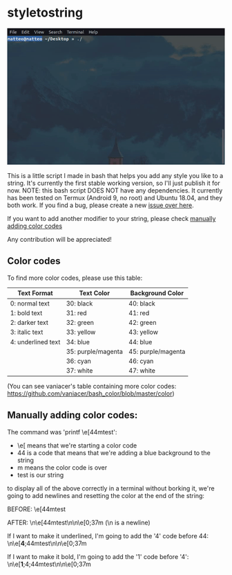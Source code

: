 # styletostring

![gif preview][preview]

This is a little script I made in bash that helps you add any style you like
to a string. It's currently the first stable working version, so I'll just
publish it for now. NOTE: this bash script DOES NOT have any dependencies. It currently has been tested on Termux (Android 9, no root) and Ubuntu 18.04, and they both work. If you find a bug, please create a new [issue over here](https://github.com/GoDzM4TT3O/styletostring/issues).

If you want to add another modifier to your string, please check [manually adding color codes](https://github.com/GoDzM4TT3O/styletostring/blob/master/README.md#manually-adding-color-codes)

Any contribution will be appreciated!

## Color codes
To find more color codes, please use this table:

| Text Format        | Text Color         | Background Color   |
|--------------------|--------------------|--------------------|
| 0: normal text     | 30: black          | 40: black          |
| 1: bold text       | 31: red            | 41: red            |
| 2: darker text     | 32: green          | 42: green          |
| 3: italic text     | 33: yellow         | 43: yellow         |
| 4: underlined text | 34: blue           | 44: blue           |
|                    | 35: purple/magenta | 45: purple/magenta |
|                    | 36: cyan           | 46: cyan           |
|                    | 37: white          | 47: white          |

(You can see vaniacer's table containing more color codes: https://github.com/vaniacer/bash_color/blob/master/color)

## Manually adding color codes:
The command was 'printf \e[44mtest':
- \e[ means that we're starting a color code
- 44 is a code that means that we're adding a blue background to the string
- m means the color code is over
- test is our string

to display all of the above correctly in a terminal without borking it, 
we're going to add newlines and resetting the color at the end of the string:



BEFORE: \e[44mtest

AFTER: \n\e[44mtest\n\n\e[0;37m
(\n is a newline)



If I want to make it underlined, I'm going to add the '4' code before 44: \n\e[**4**;44mtest\n\n\e[0;37m


If I want to make it bold, I'm going to add the '1' code before '4': \n\e[**1**;4;44mtest\n\n\e[0;37m

[preview]: https://raw.githubusercontent.com/GoDzM4TT3O/styletostring/master/preview.gif
